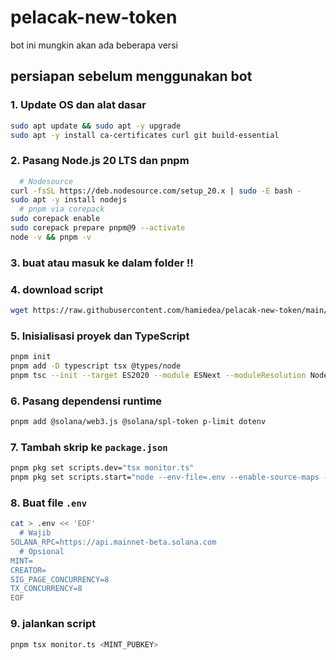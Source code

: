 # pelacak-new-token
bot ini mungkin akan ada beberapa versi

## persiapan sebelum menggunakan bot

### 1. Update OS dan alat dasar
``` bash
sudo apt update && sudo apt -y upgrade
sudo apt -y install ca-certificates curl git build-essential
```
### 2. Pasang Node.js 20 LTS dan pnpm
``` bash
  # Nodesource
curl -fsSL https://deb.nodesource.com/setup_20.x | sudo -E bash -
sudo apt -y install nodejs
  # pnpm via corepack
sudo corepack enable
sudo corepack prepare pnpm@9 --activate
node -v && pnpm -v
```
### 3. buat atau masuk ke dalam folder !!

### 4. download script
``` bash
wget https://raw.githubusercontent.com/hamiedea/pelacak-new-token/main/monitor.ts
```
### 5. Inisialisasi proyek dan TypeScript
``` bash
pnpm init
pnpm add -D typescript tsx @types/node
pnpm tsc --init --target ES2020 --module ESNext --moduleResolution Node --outDir dist --rootDir .
```
### 6. Pasang dependensi runtime
``` bash
pnpm add @solana/web3.js @solana/spl-token p-limit dotenv
```
### 7. Tambah skrip ke `package.json`
``` bash
pnpm pkg set scripts.dev="tsx monitor.ts"
pnpm pkg set scripts.start="node --env-file=.env --enable-source-maps --no-warnings --loader tsx ./monitor.ts"
```
### 8. Buat file `.env`
``` bash
cat > .env << 'EOF'
  # Wajib
SOLANA_RPC=https://api.mainnet-beta.solana.com
  # Opsional
MINT=
CREATOR=
SIG_PAGE_CONCURRENCY=8
TX_CONCURRENCY=8
EOF
```
### 9. jalankan script
``` bash
pnpm tsx monitor.ts <MINT_PUBKEY>
```
